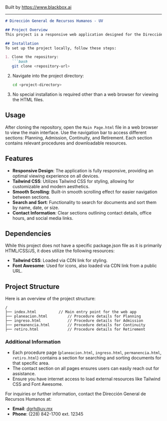 
Built by https://www.blackbox.ai

---

```markdown
# Dirección General de Recursos Humanos - UV

## Project Overview
This project is a responsive web application designed for the Dirección General de Recursos Humanos of Universidad Veracruzana (UV). It provides users with access to detailed procedures across various HR processes: Planning, Admission, Continuity, and Retirement of university personnel. The application features sections for each procedure, contact information, and downloadable resources. The UI is styled using Tailwind CSS and incorporates standard web practices.

## Installation
To set up the project locally, follow these steps:

1. Clone the repository:
   ```bash
   git clone <repository-url>
   ```
   
2. Navigate into the project directory:
   ```bash
   cd <project-directory>
   ```

3. No special installation is required other than a web browser for viewing the HTML files.

## Usage
After cloning the repository, open the `Main Page.html` file in a web browser to view the main interface. Use the navigation bar to access different sections: Planning, Admission, Continuity, and Retirement. Each section contains relevant procedures and downloadable resources.

## Features
- **Responsive Design**: The application is fully responsive, providing an optimal viewing experience on all devices.
- **Tailwind CSS**: Utilizes Tailwind CSS for styling, allowing for customizable and modern aesthetics.
- **Smooth Scrolling**: Built-in smooth scrolling effect for easier navigation between sections.
- **Search and Sort**: Functionality to search for documents and sort them by name, date, or size.
- **Contact Information**: Clear sections outlining contact details, office hours, and social media links.

## Dependencies
While this project does not have a specific package.json file as it is primarily HTML/CSS/JS, it does utilize the following resources:
- **Tailwind CSS**: Loaded via CDN link for styling.
- **Font Awesome**: Used for icons, also loaded via CDN link from a public URL.

## Project Structure
Here is an overview of the project structure:

```
/
├── index.html          // Main entry point for the web app
├── planeacion.html         // Procedure details for Planning
├── ingreso.html            // Procedure details for Admission
├── permanencia.html        // Procedure details for Continuity
├── retiro.html             // Procedure details for Retirement
```

### Additional Information
- Each procedure page (`planeacion.html`, `ingreso.html`, `permanencia.html`, `retiro.html`) contains a section for searching and sorting documents for that specific area.
- The contact section on all pages ensures users can easily reach out for assistance.
- Ensure you have internet access to load external resources like Tailwind CSS and Font Awesome.

For inquiries or further information, contact the Dirección General de Recursos Humanos at:
- **Email**: dgrh@uv.mx
- **Phone**: (228) 842-1700 ext. 12345
```